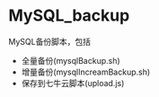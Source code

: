 # MySQL_backup
MySQL备份脚本，包括
- 全量备份(mysqlBackup.sh)
- 增量备份(mysqlIncreamBackup.sh)
- 保存到七牛云脚本(upload.js)
